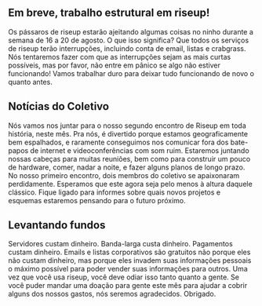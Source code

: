 ## Em breve, trabalho estrutural em riseup!

Os pássaros de riseup estarão ajeitando algumas coisas no ninho durante
a semana de 16 a 20 de agosto. O que isso significa? Que todos os
serviços de riseup terão interrupções, incluindo conta de email, listas
e crabgrass. Nós tentaremos fazer com que as interrupções sejam as mais
curtas possíveis, mas por favor, não entre em pânico se algo não estiver
funcionando! Vamos trabalhar duro para deixar tudo funcionando de novo o
quanto antes.


## Notícias do Coletivo

Nós vamos nos juntar para o nosso segundo encontro de Riseup em toda
história, neste mês. Pra nós, é divertido porque estamos geograficamente
bem espalhados, e raramente conseguimos nos comunicar fora dos
bate-papos de internet e videoconferências com som ruim. Estaremos
juntando nossas cabeças para muitas reuniões, bem como para construir um
pouco de hardware, comer, nadar a noite, e fazer alguns planos de longo
prazo. No nosso primeiro encontro, dois membros do coletivo se
apaixonaram perdidamente. Esperamos que este agora seja pelo menos à
altura daquele clássico. Fique ligado para informes sobre quais novos
projetos e esquemas estaremos pensando para o futuro próximo.


## Levantando fundos

Servidores custam dinheiro. Banda-larga custa dinheiro. Pagamentos
custam dinheiro. Emails e listas corporativos são gratuitos não porque
eles não custam dinheiro, mas porque eles invadem suas informações
pessoais o máximo possível para poder vender suas informações para
outros. Uma vez que você usa riseup, você deve odiar isso tanto quanto a
gente. Se você puder mandar uma doação para gente este mês para ajudar a
cobrir alguns dos nossos gastos, nós seremos agradecidos. Obrigado.
